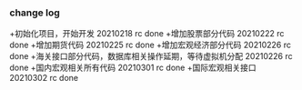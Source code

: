 ### change log
+初始化项目，开始开发 20210218 rc done
+增加股票部分代码 20210222 rc done
+增加期货代码 20210225  rc done
+增加宏观经济部分代码 20210226 rc done
+海关接口部分代码，数据库相关操作延期，等待虚拟机分配 20210226 rc done
+国内宏观相关所有代码 20210301 rc done
+国际宏观相关接口 20210302 rc done

